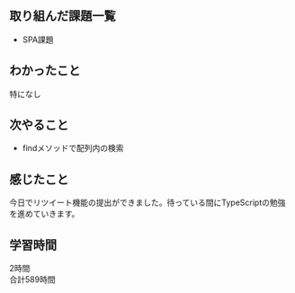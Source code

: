 ## 取り組んだ課題一覧
- SPA課題

## わかったこと
特になし

## 次やること
- findメソッドで配列内の検索

## 感じたこと
今日でリツイート機能の提出ができました。待っている間にTypeScriptの勉強を進めていきます。

## 学習時間
2時間<br />
合計589時間